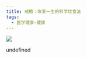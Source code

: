 ```yaml
---
title: 戒糖：改变一生的科学饮食法
tags:
  - 医学健康-健康
---
```


![](https://cdn.weread.qq.com/weread/cover/39/YueWen_36968029/s_YueWen_36968029.jpg)

undefined